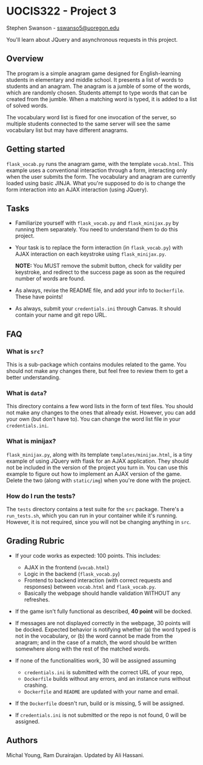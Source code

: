 # UOCIS322 - Project 3 #

Stephen Swanson - sswanso5@uoregon.edu

You'll learn about JQuery and asynchronous requests in this project.

## Overview

The program is a simple anagram game designed for English-learning students in elementary and middle school. It presents a list of words to students and an anagram. The anagram is a jumble of some of the words, which are randomly chosen. Students attempt to type words that can be created from the jumble. When a matching word is typed, it is added to a list of solved words.

The vocabulary word list is fixed for one invocation of the server, so multiple students connected to the same server will see the same vocabulary list but may have different anagrams.

## Getting started

`flask_vocab.py` runs the anagram game, with the template `vocab.html`. This example uses a conventional interaction through a form, interacting only when the user submits the form. The vocabulary and anagram are currently loaded using basic JINJA. What you're supposed to do is to change the form interaction into an AJAX interaction (using JQuery).

## Tasks

* Familiarize yourself with `flask_vocab.py` and `flask_minijax.py` by running them separately. You need to understand them to do this project.

* Your task is to replace the form interaction (in `flask_vocab.py`) with AJAX interaction on each keystroke using `flask_minijax.py`. 

  **NOTE:** You MUST remove the submit button, check for validity per keystroke, and redirect to the success page as soon as the required number of words are found.

* As always, revise the README file, and add your info to `Dockerfile`. These have points!

* As always, submit your `credentials.ini` through Canvas. It should contain your name and git repo URL.

## FAQ
### What is `src`?
This is a sub-package which contains modules related to the game. You should not make any changes there, but feel free to review them to get a better understanding.

### What is `data`?
This directory contains a few word lists in the form of text files. You should not make any changes to the ones that already exist. However, you can add your own (but don't have to). You can change the word list file in your `credentials.ini`.

### What is minijax?

`flask_minijax.py`, along with its template `templates/minijax.html`, is a tiny example of using JQuery with flask for an AJAX application. They should not be included in the version of the project you turn in. You can use this example to figure out how to implement an AJAX version of the game. Delete the two (along with `static/img`) when you're done with the project.

### How do I run the tests?
The `tests` directory contains a test suite for the `src` package. There's a `run_tests.sh`, which you can run in your container while it's running. However, it is not required, since you will not be changing anything in `src`.

## Grading Rubric

* If your code works as expected: 100 points. This includes:
	* AJAX in the frontend (`vocab.html`)
	* Logic in the backend (`flask_vocab.py`)
	* Frontend to backend interaction (with correct requests and responses) between `vocab.html` and `flask_vocab.py`.
	* Basically the webpage should handle validation WITHOUT any refreshes.
* If the game isn't fully functional as described, **40 point** will be docked.

* If messages are not displayed correctly in the webpage, 30 points will be docked. Expected behavior is notifying whether (a) the word typed is not in the vocabulary, or (b) the word cannot be made from the anagram; and in the case of a match, the word should be written somewhere along with the rest of the matched words.

* If none of the functionalities work, 30 will be assigned assuming
    * `credentials.ini` is submitted with the correct URL of your repo,
    * `Dockerfile` builds without any errors, and an instance runs without crashing.
    * `Dockerfile` and `README` are updated with your name and email.

* If the `Dockerfile` doesn't run, build or is missing, 5 will be assigned.

* If `credentials.ini` is not submitted or the repo is not found, 0 will be assigned.
	 

## Authors

Michal Young, Ram Durairajan. Updated by Ali Hassani.